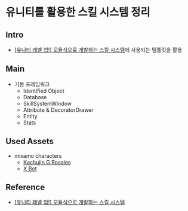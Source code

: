 ﻿# 유니티를 활용한 스킬 시스템 정리
## Intro
- [[유니티 레벨 업!] 모듈식으로 개발하는 스킬 시스템](https://www.inflearn.com/course/%EC%9C%A0%EB%8B%88%ED%8B%B0-%EB%AA%A8%EB%93%88%EC%8B%9D-%EC%8A%A4%ED%82%AC-%EC%8B%9C%EC%8A%A4%ED%85%9C#)에 사용되는 템플릿을 활용

## Main
- 기본 프레임워크
  - Identified Object
  - Database
  - SkillSystemWindow
  - Attribute & DecoratorDrawer
  - Entity
  - Stats

## Used Assets
- mixamo characters
  - [Kachujin G Rosales](https://www.mixamo.com/#/?page=1&query=Kachujin+&type=Character)
  - [X Bot](https://www.mixamo.com/#/?page=1&query=xbot&type=Character)
  
## Reference
- [[유니티 레벨 업!] 모듈식으로 개발하는 스킬 시스템](https://www.inflearn.com/course/%EC%9C%A0%EB%8B%88%ED%8B%B0-%EB%AA%A8%EB%93%88%EC%8B%9D-%EC%8A%A4%ED%82%AC-%EC%8B%9C%EC%8A%A4%ED%85%9C#)
